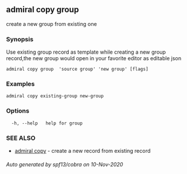 ## admiral copy group

create a new group from existing one

### Synopsis

Use existing group record as template while creating a new group record,the new group would open in your favorite editor as editable json

```
admiral copy group  'source group' 'new group' [flags]
```

### Examples

```
admiral copy existing-group new-group
```

### Options

```
  -h, --help   help for group
```

### SEE ALSO

* [admiral copy](admiral_copy.md)	 - create a new record from existing record

###### Auto generated by spf13/cobra on 10-Nov-2020
